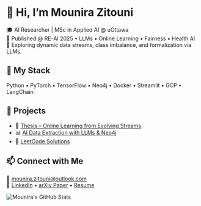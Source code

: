 

<!--
**mouni001/mouni001** is a ✨ _special_ ✨ repository because its `README.md` (this file) appears on your GitHub profile.

Here are some ideas to get you started:

- 🔭 I’m currently working on ...
- 🌱 I’m currently learning ...
- 👯 I’m looking to collaborate on ...
- 🤔 I’m looking for help with ...
- 💬 Ask me about ...
- 📫 How to reach me: ...
- 😄 Pronouns: ...
- ⚡ Fun fact: ...
-->
# 👋 Hi, I’m Mounira Zitouni

🎓 AI Researcher | MSc in Applied AI @ uOttawa  
📜 Published @ RE-AI 2025 • LLMs • Online Learning • Fairness • Health AI  
🧠 Exploring dynamic data streams, class imbalance, and formalization via LLMs.

## 🔧 My Stack
Python • PyTorch • TensorFlow • Neo4j • Docker • Streamlit • GCP • LangChain

## 🚀 Projects
- 🔬 [Thesis – Online Learning from Evolving Streams](https://github.com/mouni001/thesis)
- 📊 [AI Data Extraction with LLMs & Neo4j](https://github.com/mouni001/AI)
- 🧩 [LeetCode Solutions](https://github.com/mouni001/Leetcode)

## 📫 Connect with Me
📧 mounira.zitouni@outlook.com  
🔗 [LinkedIn](https://www.linkedin.com/in/mounira-nihad-zitouni/) • [arXiv Paper](https://arxiv.org/pdf/2411.15898) • [Resume](#)

![Mounira's GitHub Stats](https://github-readme-stats.vercel.app/api?username=mouni001&show_icons=true&theme=dark)

